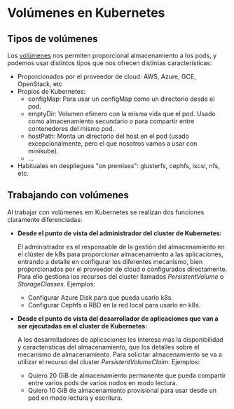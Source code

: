 # Volúmenes en Kubernetes

## Tipos de volúmenes 

Los [volúmenes](https://kubernetes.io/docs/concepts/storage/volumes/) nos permiten proporcional almacenamiento a los pods, y podemos usar distintos tipos que nos ofrecen distintas características:

* Proporcionados por el proveedor de cloud: AWS, Azure, GCE, OpenStack, etc
* Propios de Kubernetes:
    * configMap: Para usar un configMap como un directorio desde el pod.
    * emptyDir: Volumen efímero con la misma vida que el pod. Usado como almacenamiento secundario o para compartir entre contenedores del mismo pod.
    * hostPath: Monta un directorio del host en el pod (usado excepcionalmente, pero el que nosotros vamos a usar con minikube).
    * ...
* Habituales en despliegues "on premises": glusterfs, cephfs, iscsi, nfs, etc.

## Trabajando con volúmenes

Al trabajar con volúmenes em Kubernetes se realizan dos funciones claramente diferenciadas:

* **Desde el punto de vista del administrador del cluster de Kubernetes:**

    El administrador es el responsable de la gestión del almacenamiento en el clúster de k8s para proporcionar almacenamiento a las aplicaciones, entrando a detalle en configurar los diferentes mecanismo, bien proporcionados por el proveedor de cloud o configurados directamente. Para ello gestiona los recursos del cluster llamados *PersistentVolume* o *StorageClasses*. Ejemplos:
        
    * Configurar Azure Disk para que pueda usarlo k8s.
    * Configurar Cephfs o RBD en la red local para usarlo en k8s.

* **Desde el punto de vista del desarrollador de aplicaciones que van a ser ejecutadas en el cluster de Kubernetes:**

    A los desarrolladores de aplicaciones les interesa más la disponibilidad y características del almacenamiento, que los detalles sobre el mecanismo de almacenamiento. Para solicitar almacenamiento se va a utilizar el recurso del cluster *PersistentVolumeClaim*. Ejemplos:
    
    * Quiero 20 GiB de almacenamiento permanente que pueda compartir entre varios pods de varios nodos en modo lectura.
    * Quiero 10 GiB de almacenamiento provisional para usar desde un pod en modo lectura y escritura.


   